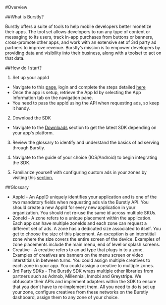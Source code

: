 #Overview

##What is Burstly?

Burstly offers a suite of tools to help mobile developers better monetize their apps. The tool set allows developers to run any type of content or messaging to its users, track in-app purchases from buttons or banners, cross-promote other apps, and work with an extensive set of 3rd party ad partners to improve revenue. Burstly’s mission is to empower developers by providing data and visibility into their business, along with a toolset to act on that data.

##How do I start?

1) Set up your appId
 - Navigate to this [page](https://www.burstly.com/Apps/Create), login and complete the steps detailed [here](http://cldocs.burstly.com/configuring-and-managing#Creating-an-App)
 - Once the app is setup, retrieve the App Id by selecting the App Information tab on the navigation pane. 
 - You need to pass the appId using the API when requesting ads, so keep it handy.

2) Download the SDK
 - Navigate to the [Downloads](http://cldocs.burstly.com/downloads)  section to get the latest SDK depending on your app's platform.

3) Review the glossary to identify and understand the basics of ad serving through Burstly.

4) Navigate to the guide of your choice (IOS/Android) to begin integrating the SDK. 

5) Familiarize yourself with configuring custom ads in your zones by visiting this [section.](http://cldocs.burstly.com/configuring-and-managing#Creating-an-Ad)

##Glossary
 - AppId - An AppID uniquely identifies your application and is one of the two mandatory fields when requesting ads via the Burstly API. You should create a new AppId for every new application in your organization. You should not re-use the same id across multiple SKUs.
 - ZoneId - A zone refers to a unique placement within the application. Each app can have multiple zoneIds and each zone can request a different set of ads. A zone has a dedicated size associated to itself. You get to choose the size of this placement. An exception is an interstitial zone where the size covers the entire screen of the device. Examples of zone placements include the main menu, end of level or splash screens.
- Creative - A creative refers to an ad type that plugs in to a zone. Examples of creatives are banners on the menu screen or video interstitials in between turns. You could assign multiple creatives to each zone in your app. You could assign a creative to multiple zones.
- 3rd Party SDKs - The Burstly SDK wraps multiple other libraries from partners such as Admob, Millennial, Inmobi and Greystripe. We obfuscate their APIs and implement adapters within the SDK to ensure that you don't have to re-implement them. All you need to do is set up your zone, configure creatives from these networks on the Burstly dashboard, assign them to any zone of your choice.
